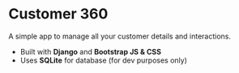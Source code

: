 # Customer 360  
A simple app to manage all your customer details and interactions.  
- Built with **Django** and **Bootstrap JS & CSS**
- Uses **SQLite** for database (for dev purposes only)
